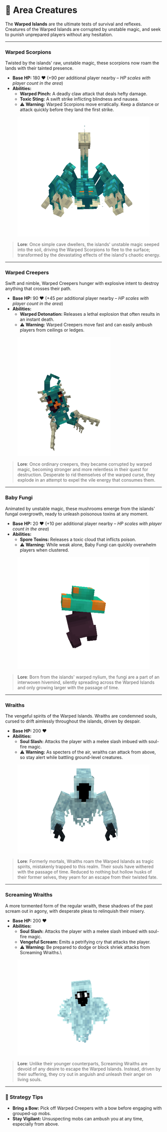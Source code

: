 # 👹 Area Creatures

The **Warped Islands** are the ultimate tests of survival and reflexes. Creatures of the Warped Islands are corrupted by unstable magic, and seek to punish unprepared players without any hesitation.

***

### **Warped Scorpions**

Twisted by the islands' raw, unstable magic, these scorpions now roam the lands with their tainted presence.

* **Base HP:** 180 ❤️ (+90 per additional player nearby – _HP scales with player count in the area_)
* **Abilities:**
  * **Warped Pinch:** A deadly claw attack that deals hefty damage.&#x20;
  * **Toxic Sting:** A swift strike inflicting blindness and nausea.
  * ⚠️ **Warning:** Warped Scorpions move erratically. Keep a distance or attack quickly before they land the first strike.&#x20;

<figure><img src="../../../.gitbook/assets/warped_scorpion.gif" alt=""><figcaption></figcaption></figure>

> **Lore**: Once simple cave dwellers, the islands' unstable magic seeped into the soil, driving the Warped Scorpions to flee to the surface; transformed by the devastating effects of the island's chaotic energy.

***

### &#x20;**Warped Creepers**

Swift and nimble, Warped Creepers hunger with explosive intent to destroy anything that crosses their path.&#x20;

* **Base HP:** 90 ❤️ (+45 per additional player nearby – _HP scales with player count in the area_)
* **Abilities:**
  * **Warped Detonation:** Releases a lethal explosion that often results in an instant death.
  * ⚠️ **Warning:** Warped Creepers move fast and can easily ambush players from ceilings or ledges.&#x20;

<figure><img src="../../../.gitbook/assets/warpedcreeper.gif" alt=""><figcaption></figcaption></figure>

> **Lore**: Once ordinary creepers, they became corrupted by warped magic, becoming stronger and more relentless in their quest for destruction. Desperate to rid themselves of the warped curse, they explode in an attempt to expel the vile energy that consumes them.

***

### &#x20;**Baby Fungi**

Animated by unstable magic, these mushrooms emerge from the islands' fungal overgrowth, ready to unleash poisonous toxins at any moment.

* **Base HP:** 20 ❤️ (+10 per additional player nearby – _HP scales with player count in the area_)
* **Abilities:**
  * **Spore Toxins:** Releases a toxic cloud that inflicts poison.
  * ⚠️ **Warning:** While weak alone, Baby Fungi can quickly overwhelm players when clustered.

<figure><img src="../../../.gitbook/assets/fungibaby.gif" alt=""><figcaption></figcaption></figure>

> **Lore**: Born from the islands' warped nylium, the fungi are a part of an interwoven hivemind, silently spreading across the Warped Islands and only growing larger with the passage of time.

***

### **Wraiths**

The vengeful spirits of the Warped Islands. Wraiths are condemned souls, cursed to drift aimlessly throughout the islands, driven by despair.

* **Base HP:** 200 ❤️
* **Abilities:**
  * **Soul Slash:** Attacks the player with a melee slash imbued with soul-fire magic.
  * ⚠️ **Warning:** As specters of the air, wraiths can attack from above, so stay alert while battling ground-level creatures.

<figure><img src="../../../.gitbook/assets/wraith.gif" alt=""><figcaption></figcaption></figure>

> **Lore**: Formerly mortals, Wraiths roam the Warped Islands as tragic spirits, mistakenly trapped to this realm. Their souls have withered with the passage of time. Reduced to nothing but hollow husks of their former selves, they yearn for an escape from their twisted fate.

***

### **Screaming Wraiths**

A more tormented form of the regular wraith, these shadows of the past scream out in agony, with desperate pleas to relinquish their misery.

* **Base HP:** 200 ❤️
* **Abilities:**
  * **Soul Slash:** Attacks the player with a melee slash imbued with soul-fire magic.
  * **Vengeful Scream:** Emits a petrifying cry that attacks the player.
  * ⚠️ **Warning:** Be prepared to dodge or block shriek attacks from Screaming Wraiths.\


<figure><img src="../../../.gitbook/assets/screamer.gif" alt=""><figcaption></figcaption></figure>

> **Lore**: Unlike their younger counterparts, Screaming Wraiths are devoid of any desire to escape the Warped Islands. Instead, driven by their suffering, they cry out in anguish and unleash their anger on living souls.

***

### **🧠 Strategy Tips**

* **Bring a Bow:** Pick off Warped Creepers with a bow before engaging with grouped-up mobs.
* **Stay Vigilant:** Unsuspecting mobs can ambush you at any time, especially from above.&#x20;
